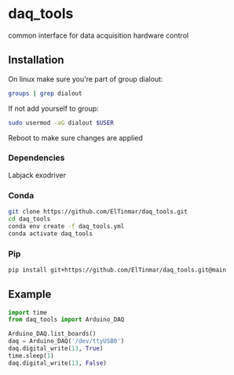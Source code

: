 # daq_tools
common interface for data acquisition hardware control 

## Installation

On linux make sure you're part of group dialout:
```bash
groups | grep dialout
```

If not add yourself to group:
```bash
sudo usermod -aG dialout $USER
```

Reboot to make sure changes are applied

### Dependencies

Labjack exodriver

### Conda

```bash
git clone https://github.com/ElTinmar/daq_tools.git
cd daq_tools
conda env create -f daq_tools.yml
conda activate daq_tools
```

### Pip

```bash
pip install git+https://github.com/ElTinmar/daq_tools.git@main
```

## Example

```python
import time
from daq_tools import Arduino_DAQ

Arduino_DAQ.list_boards()
daq = Arduino_DAQ('/dev/ttyUSB0')
daq.digital_write(13, True)
time.sleep(1)
daq.digital_write(13, False)
```
